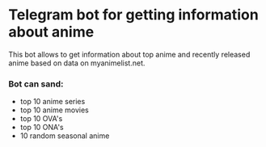 # Telegram bot for getting information about anime

This bot allows to get information about top anime and recently released anime based on data on myanimelist.net.

### Bot can sand:
* top 10 anime series
* top 10 anime movies
* top 10 OVA's
* top 10 ONA's
* 10 random seasonal anime